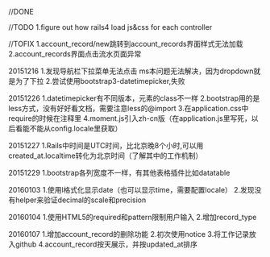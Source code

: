 //DONE

//TODO
1.figure out how rails4 load js&css for each controller

//TOFIX
1.account_record/new跳转到account_records界面样式无法加载
2.account_records界面点击流水页面异常

20151216
1.发现导航栏下拉菜单无法点击
  ms本问题无法解决，因为dropdown就是为了下拉
2.尝试使用bootstrap3-datetimepicker,失败

20151226
1.datetimepicker有不同版本，元素的class不一样
2.bootstrap用的是less方式，没有好好看文档，需要注意less的@import
3.在application.css中require的时候在注释里
4.moment.js引入zh-cn版（在application.js里写死，以后看能不能从config.locale里获取）

20151227
1.Rails中时间是UTC时间，比北京晚8个小时,可以用created_at.localtime转化为北京时间（了解其中的工作机制）

20151229
1.bootstrap各列宽度不一样，有其他表格插件比如datatable

20160103
1.使用l格式化显示date（也可以显示time，需要配置locale）
2.发现没有helper来验证decimal的scale和precision

20160104
1.使用HTML5的required和pattern限制用户输入
2.增加record_type

20160107
1.增加account_record的删除功能
2.初次使用notice
3.将工作记录放入github
4.account_record按天展示，并按updated_at排序
